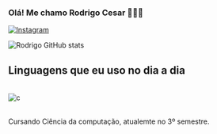 
### Olá! Me chamo Rodrigo Cesar 🙋🏻‍♂️

[![Instagram](https://img.shields.io/badge/Instagram-E4405F?style=for-the-badge&logo=instagram&logoColor=white)](https://www.instagram.com/rodrigoocms/)

![Rodrigo GitHub stats](https://github-readme-stats.vercel.app/api?username=RcmSantos274&show_icons=true&theme=dracula)


## Linguagens que eu uso no dia a dia 

<div style="display: inline_block"><br/>
  <img align="center" alt="c" src="https://img.shields.io/badge/C-00599C?style=for-the-badge&logo=c&logoColor=white" />
</div><br/>

Cursando Ciência da computação, atualemte no 3º semestre.


